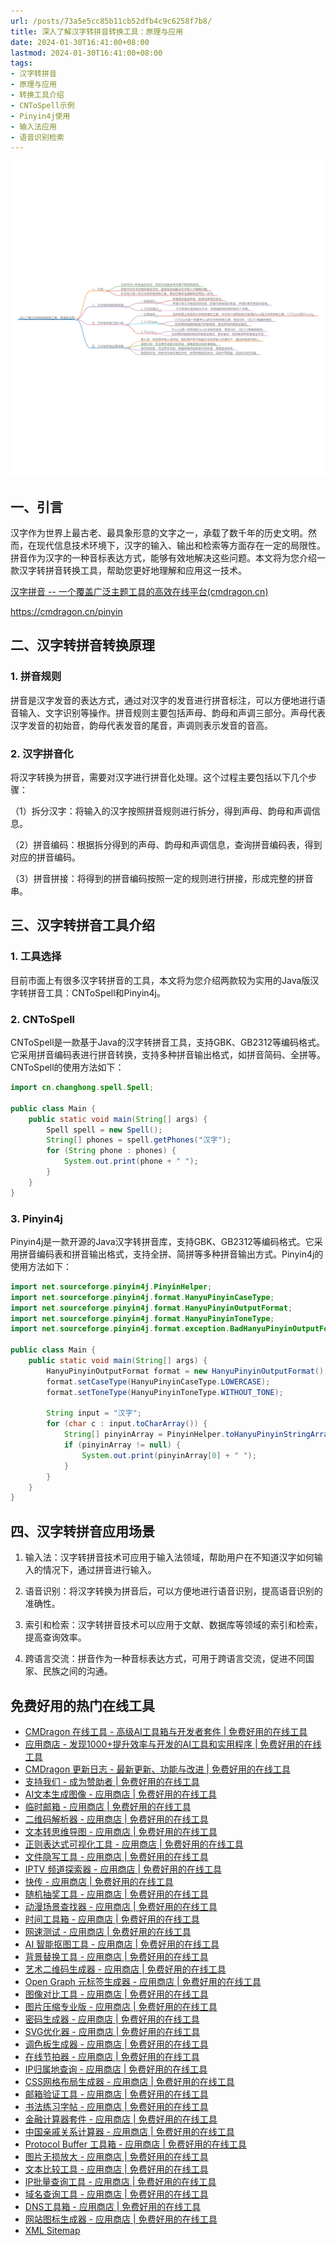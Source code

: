 ```yaml
---
url: /posts/73a5e5cc85b11cb52dfb4c9c6258f7b8/
title: 深入了解汉字转拼音转换工具：原理与应用
date: 2024-01-30T16:41:00+08:00
lastmod: 2024-01-30T16:41:00+08:00
tags:
- 汉字转拼音
- 原理与应用
- 转换工具介绍
- CNToSpell示例
- Pinyin4j使用
- 输入法应用
- 语音识别检索
---
```


<img src="/images/2024_02_03 18_45_48.png" title="2024_02_03 18_45_48.png" alt="2024_02_03 18_45_48.png"/>

## 一、引言

汉字作为世界上最古老、最具象形意的文字之一，承载了数千年的历史文明。然而，在现代信息技术环境下，汉字的输入、输出和检索等方面存在一定的局限性。拼音作为汉字的一种音标表达方式，能够有效地解决这些问题。本文将为您介绍一款汉字转拼音转换工具，帮助您更好地理解和应用这一技术。

[汉字拼音 -- 一个覆盖广泛主题工具的高效在线平台(cmdragon.cn)](https://cmdragon.cn/pinyin)

https://cmdragon.cn/pinyin

## 二、汉字转拼音转换原理

### 1. 拼音规则

拼音是汉字发音的表达方式，通过对汉字的发音进行拼音标注，可以方便地进行语音输入、文字识别等操作。拼音规则主要包括声母、韵母和声调三部分。声母代表汉字发音的初始音，韵母代表发音的尾音，声调则表示发音的音高。

### 2. 汉字拼音化

将汉字转换为拼音，需要对汉字进行拼音化处理。这个过程主要包括以下几个步骤：

（1）拆分汉字：将输入的汉字按照拼音规则进行拆分，得到声母、韵母和声调信息。

（2）拼音编码：根据拆分得到的声母、韵母和声调信息，查询拼音编码表，得到对应的拼音编码。

（3）拼音拼接：将得到的拼音编码按照一定的规则进行拼接，形成完整的拼音串。

## 三、汉字转拼音工具介绍

### 1. 工具选择

目前市面上有很多汉字转拼音的工具，本文将为您介绍两款较为实用的Java版汉字转拼音工具：CNToSpell和Pinyin4j。

### 2. CNToSpell

CNToSpell是一款基于Java的汉字转拼音工具，支持GBK、GB2312等编码格式。它采用拼音编码表进行拼音转换，支持多种拼音输出格式，如拼音简码、全拼等。CNToSpell的使用方法如下：

```java
import cn.changhong.spell.Spell;

public class Main {
    public static void main(String[] args) {
        Spell spell = new Spell();
        String[] phones = spell.getPhones("汉字");
        for (String phone : phones) {
            System.out.print(phone + " ");
        }
    }
}
```

### 3. Pinyin4j

Pinyin4j是一款开源的Java汉字转拼音库，支持GBK、GB2312等编码格式。它采用拼音编码表和拼音输出格式，支持全拼、简拼等多种拼音输出方式。Pinyin4j的使用方法如下：

```java
import net.sourceforge.pinyin4j.PinyinHelper;
import net.sourceforge.pinyin4j.format.HanyuPinyinCaseType;
import net.sourceforge.pinyin4j.format.HanyuPinyinOutputFormat;
import net.sourceforge.pinyin4j.format.HanyuPinyinToneType;
import net.sourceforge.pinyin4j.format.exception.BadHanyuPinyinOutputFormatCombination;

public class Main {
    public static void main(String[] args) {
        HanyuPinyinOutputFormat format = new HanyuPinyinOutputFormat();
        format.setCaseType(HanyuPinyinCaseType.LOWERCASE);
        format.setToneType(HanyuPinyinToneType.WITHOUT_TONE);

        String input = "汉字";
        for (char c : input.toCharArray()) {
            String[] pinyinArray = PinyinHelper.toHanyuPinyinStringArray(c, format);
            if (pinyinArray != null) {
                System.out.print(pinyinArray[0] + " ");
            }
        }
    }
}
```

## 四、汉字转拼音应用场景

1. 输入法：汉字转拼音技术可应用于输入法领域，帮助用户在不知道汉字如何输入的情况下，通过拼音进行输入。

2. 语音识别：将汉字转换为拼音后，可以方便地进行语音识别，提高语音识别的准确性。

3. 索引和检索：汉字转拼音技术可以应用于文献、数据库等领域的索引和检索，提高查询效率。

4. 跨语言交流：拼音作为一种音标表达方式，可用于跨语言交流，促进不同国家、民族之间的沟通。

## 免费好用的热门在线工具

- [CMDragon 在线工具 - 高级AI工具箱与开发者套件 | 免费好用的在线工具](https://tools.cmdragon.cn/zh)
- [应用商店 - 发现1000+提升效率与开发的AI工具和实用程序 | 免费好用的在线工具](https://tools.cmdragon.cn/zh/apps?category=trending)
- [CMDragon 更新日志 - 最新更新、功能与改进 | 免费好用的在线工具](https://tools.cmdragon.cn/zh/changelog)
- [支持我们 - 成为赞助者 | 免费好用的在线工具](https://tools.cmdragon.cn/zh/sponsor)
- [AI文本生成图像 - 应用商店 | 免费好用的在线工具](https://tools.cmdragon.cn/zh/apps/text-to-image-ai)
- [临时邮箱 - 应用商店 | 免费好用的在线工具](https://tools.cmdragon.cn/zh/apps/temp-email)
- [二维码解析器 - 应用商店 | 免费好用的在线工具](https://tools.cmdragon.cn/zh/apps/qrcode-parser)
- [文本转思维导图 - 应用商店 | 免费好用的在线工具](https://tools.cmdragon.cn/zh/apps/text-to-mindmap)
- [正则表达式可视化工具 - 应用商店 | 免费好用的在线工具](https://tools.cmdragon.cn/zh/apps/regex-visualizer)
- [文件隐写工具 - 应用商店 | 免费好用的在线工具](https://tools.cmdragon.cn/zh/apps/steganography-tool)
- [IPTV 频道探索器 - 应用商店 | 免费好用的在线工具](https://tools.cmdragon.cn/zh/apps/iptv-explorer)
- [快传 - 应用商店 | 免费好用的在线工具](https://tools.cmdragon.cn/zh/apps/snapdrop)
- [随机抽奖工具 - 应用商店 | 免费好用的在线工具](https://tools.cmdragon.cn/zh/apps/lucky-draw)
- [动漫场景查找器 - 应用商店 | 免费好用的在线工具](https://tools.cmdragon.cn/zh/apps/anime-scene-finder)
- [时间工具箱 - 应用商店 | 免费好用的在线工具](https://tools.cmdragon.cn/zh/apps/time-toolkit)
- [网速测试 - 应用商店 | 免费好用的在线工具](https://tools.cmdragon.cn/zh/apps/speed-test)
- [AI 智能抠图工具 - 应用商店 | 免费好用的在线工具](https://tools.cmdragon.cn/zh/apps/background-remover)
- [背景替换工具 - 应用商店 | 免费好用的在线工具](https://tools.cmdragon.cn/zh/apps/background-replacer)
- [艺术二维码生成器 - 应用商店 | 免费好用的在线工具](https://tools.cmdragon.cn/zh/apps/artistic-qrcode)
- [Open Graph 元标签生成器 - 应用商店 | 免费好用的在线工具](https://tools.cmdragon.cn/zh/apps/open-graph-generator)
- [图像对比工具 - 应用商店 | 免费好用的在线工具](https://tools.cmdragon.cn/zh/apps/image-comparison)
- [图片压缩专业版 - 应用商店 | 免费好用的在线工具](https://tools.cmdragon.cn/zh/apps/image-compressor)
- [密码生成器 - 应用商店 | 免费好用的在线工具](https://tools.cmdragon.cn/zh/apps/password-generator)
- [SVG优化器 - 应用商店 | 免费好用的在线工具](https://tools.cmdragon.cn/zh/apps/svg-optimizer)
- [调色板生成器 - 应用商店 | 免费好用的在线工具](https://tools.cmdragon.cn/zh/apps/color-palette)
- [在线节拍器 - 应用商店 | 免费好用的在线工具](https://tools.cmdragon.cn/zh/apps/online-metronome)
- [IP归属地查询 - 应用商店 | 免费好用的在线工具](https://tools.cmdragon.cn/zh/apps/ip-geolocation)
- [CSS网格布局生成器 - 应用商店 | 免费好用的在线工具](https://tools.cmdragon.cn/zh/apps/css-grid-layout)
- [邮箱验证工具 - 应用商店 | 免费好用的在线工具](https://tools.cmdragon.cn/zh/apps/email-validator)
- [书法练习字帖 - 应用商店 | 免费好用的在线工具](https://tools.cmdragon.cn/zh/apps/calligraphy-practice)
- [金融计算器套件 - 应用商店 | 免费好用的在线工具](https://tools.cmdragon.cn/zh/apps/finance-calculator-suite)
- [中国亲戚关系计算器 - 应用商店 | 免费好用的在线工具](https://tools.cmdragon.cn/zh/apps/chinese-kinship-calculator)
- [Protocol Buffer 工具箱 - 应用商店 | 免费好用的在线工具](https://tools.cmdragon.cn/zh/apps/protobuf-toolkit)
- [图片无损放大 - 应用商店 | 免费好用的在线工具](https://tools.cmdragon.cn/zh/apps/image-upscaler)
- [文本比较工具 - 应用商店 | 免费好用的在线工具](https://tools.cmdragon.cn/zh/apps/text-compare)
- [IP批量查询工具 - 应用商店 | 免费好用的在线工具](https://tools.cmdragon.cn/zh/apps/ip-batch-lookup)
- [域名查询工具 - 应用商店 | 免费好用的在线工具](https://tools.cmdragon.cn/zh/apps/domain-finder)
- [DNS工具箱 - 应用商店 | 免费好用的在线工具](https://tools.cmdragon.cn/zh/apps/dns-toolkit)
- [网站图标生成器 - 应用商店 | 免费好用的在线工具](https://tools.cmdragon.cn/zh/apps/favicon-generator)
- [XML Sitemap](https://tools.cmdragon.cn/sitemap_index.xml)
